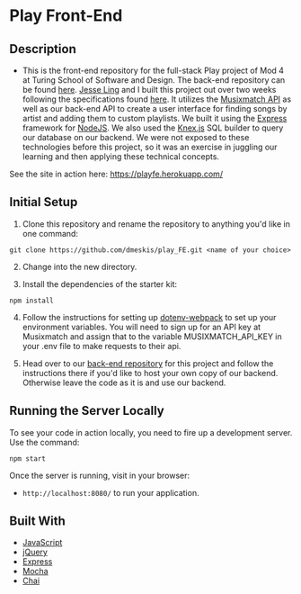 # Play Front-End

## Description

* This is the front-end repository for the full-stack Play project of Mod 4 at Turing School of Software and Design. The back-end repository can be found [here](https://github.com/JLing88/play). [Jesse Ling](https://github.com/JLing88) and I built this project out over two weeks following the specifications found [here](http://backend.turing.io/module4/projects/play/play). It utilizes the [Musixmatch API](https://developer.musixmatch.com/) as well as our back-end API to create a user interface for finding songs by artist and adding them to custom playlists. We built it using the [Express](https://expressjs.com/) framework for [NodeJS](https://nodejs.org/). We also used the [Knex.js](https://knexjs.org/) SQL builder to query our database on our backend. We were not exposed to these technologies before this project, so it was an exercise in juggling our learning and then applying these technical concepts.

See the site in action here: https://playfe.herokuapp.com/

## Initial Setup

1. Clone this repository and rename the repository to anything you'd like in one command:

  ```shell
  git clone https://github.com/dmeskis/play_FE.git <name of your choice>
  ```
2. Change into the new directory.

3. Install the dependencies of the starter kit:

  ```shell
  npm install
  ```
4. Follow the instructions for setting up [dotenv-webpack](https://www.npmjs.com/package/dotenv-webpack) to set up your       environment variables. You will need to sign up for an API key at Musixmatch and assign that to the variable MUSIXMATCH_API_KEY in your .env file to make requests to their api.

5. Head over to our [back-end repository](https://github.com/JLing88/play) for this project and follow the instructions there if you'd like to host your own copy of our backend. Otherwise leave the code as it is and use our backend.

## Running the Server Locally

To see your code in action locally, you need to fire up a development server. Use the command:

```shell
npm start
```

Once the server is running, visit in your browser:

* `http://localhost:8080/` to run your application.

## Built With

* [JavaScript](https://www.javascript.com/)
* [jQuery](https://jquery.com/)
* [Express](https://expressjs.com/)
* [Mocha](https://mochajs.org/)
* [Chai](https://chaijs.com/)


